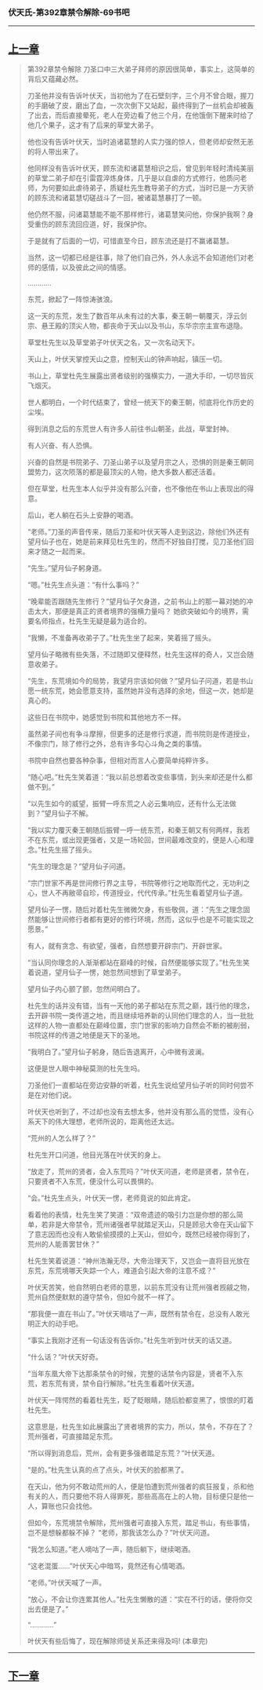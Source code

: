 ### 伏天氏-第392章禁令解除-69书吧

--------
[上一章](./9e7fecf54d778de7d34c23bee5842f93.md)
--------


>
>
>
>第392章禁令解除
>刀圣口中三大弟子拜师的原因很简单，事实上，这简单的背后又蕴藏必然。
>
>刀圣他并没有告诉叶伏天，当初他为了在石壁刻字，三个月不曾合眼，握刀的手磨破了皮，磨出了血，一次次倒下又站起，最终得到了一丝机会却被轰了出去，而后直接晕死，老人在旁边看了他三个月，在他饿倒下醒来时给了他几个果子，这才有了后来的草堂大弟子。
>
>他也没有告诉叶伏天，当时追诸葛慧的人实力强的惊人，但老师却安然无恙的将人带出来了。
>
>他同样没有告诉叶伏天，顾东流和诸葛慧相识之后，曾见到年轻时清纯美丽的草堂二弟子却在引雷霆淬炼身体，几乎是以自虐的方式修行，他质问老师，为何要如此虐待弟子，质疑杜先生教导弟子的方式，当时已是一方天骄的顾东流和诸葛慧切磋战斗了一回，被诸葛慧暴打了一顿。
>
>他仍然不服，问诸葛慧能不能不那样修行，诸葛慧笑问他，你保护我啊？身受重伤的顾东流回应道，好，我保护你。
>
>于是就有了后面的一切，可惜直至今日，顾东流还是打不赢诸葛慧。
>
>当然，这一切都已经是往事，除了他们自己外，外人永远不会知道他们对老师的感情，以及彼此之间的情感。
>
>…………
>
>东荒，掀起了一阵惊涛骇浪。
>
>这一天的东荒，发生了数百年从未有过的大事，秦王朝一朝覆灭，浮云剑宗、悬王殿的顶尖人物，都丧命于天山以及书山，东华宗宗主宣布退隐。
>
>草堂杜先生以及草堂弟子叶伏天之名，又一次名动天下。
>
>天山上，叶伏天掌控天山之意，控制天山的钟声响起，镇压一切。
>
>书山上，草堂杜先生展露出贤者级别的强横实力，一道大手印，一切尽皆灰飞烟灭。
>
>世人都明白，一个时代结束了，曾经一统天下的秦王朝，彻底将化作历史的尘埃。
>
>得到消息之后的东荒世人有许多人前往书山朝圣，此战，草堂封神。
>
>有人兴奋、有人恐惧。
>
>兴奋的自然是书院弟子、刀圣山弟子以及望月宗之人，恐惧的则是秦王朝同盟势力，这次陨落的都是最顶尖的人物，绝大多数人都还活着。
>
>但在草堂，杜先生本人似乎并没有那么兴奋，也不像他在书山上表现出的得意。
>
>后山，老人躺在石头上安静的喝酒。
>
>“老师。”刀圣的声音传来，随后刀圣和叶伏天等人走到这边，除他们外还有望月仙子也在，她是前来拜见杜先生的，然而不好独自打搅，见刀圣他们回来才随之一起而来。
>
>“先生。”望月仙子躬身道。
>
>“嗯。”杜先生点头道：“有什么事吗？”
>
>“晚辈能否跟随先生修行？”望月仙子欠身道，之前书山上的那一幕对她的冲击太大，那便是真正的贤者境界的强横力量吗？
>她欲突破如今的境界，需要名师指点，杜先生无疑是最为适合的。
>
>“我懒，不准备再收弟子了。”杜先生坐了起来，笑着摇了摇头。
>
>望月仙子略微有些失落，不过随即又便释然，杜先生这样的奇人，又岂会随意收弟子。
>
>“先生，东荒境如今的局势，我望月宗该如何做？”望月仙子问道，若是书山愿一统东荒，她会愿意支持，虽然她并没有选择的余地，但这一次，她却是真心的。
>
>这些日在书院中，她感觉到书院和其他地方不一样。
>
>虽然弟子间也有争斗摩擦，但更多的还是修行求道，而书院则是传道授业，不像宗门，除了修行之外，总有许多勾心斗角之类的事情。
>
>书院中自然也要各种杂事，但相对而言人心要简单纯粹许多。
>
>“随心吧。”杜先生笑着道：“我以前总想着改变些事情，到头来却还是什么都做不到。”
>
>“以先生如今的威望，振臂一呼东荒之人必云集响应，还有什么无法做到？”望月仙子不解。
>
>“我以实力覆灭秦王朝随后振臂一呼一统东荒，和秦王朝又有何两样，我若不在东荒，或出现更强者，又是一场轮回，世间最难改变的，便是人心和理念。”杜先生摇了摇头。
>
>“先生的理念是？”望月仙子问道。
>
>“宗门世家不再是世间修行界之主导，书院等修行之地取而代之，无功利之心，世人不再敝帚自珍，传道授业，代代传承。”杜先生看着望月仙子道。
>
>望月仙子一愣，随后对着杜先生微微欠身，有些敬佩，道：“先生之理念固然能够让世间修行者都有更好的修行环境，然而，这似乎也是不可能实现之愿景。”
>
>有人，就有贪念、有欲望，强者，自然想要开辟宗门、开辟世家。
>
>“当认同你理念的人渐渐都站在巅峰的时候，自然便能够实现了。”杜先生笑着说道，望月仙子一愣，她忽然间想到了草堂弟子。
>
>望月仙子内心颤了颤，忽然间明白了。
>
>杜先生的话并没有错，当有一天他的弟子都站在东荒之巅，践行他的理念，去开辟书院一类传道之地，而且继续培养新的认同他们理念的人，当一批批这样的人物一直都处在巅峰位置，宗门世家的影响力自然会不断的被削弱，书院这样的传道之地便是天下的圣地。
>
>“我明白了。”望月仙子躬身，随后告退离开，心中微有波澜。
>
>这便是世人眼中神秘莫测的杜先生吗。
>
>刀圣他们一直都站在旁边安静的听着，杜先生说给望月仙子听的同时何尝不是在对他们说。
>
>叶伏天也听到了，不过却也没有去想太多，他并没有那么高的觉悟，没有心系天下的伟大理想，老师所说的，距离他还太远。
>
>“荒州的人怎么样了？”
>
>杜先生开口问道，他目光落在叶伏天的身上。
>
>“放走了，荒州的贤者，会入东荒吗？”叶伏天问道，老师是贤者，禁令在，只要贤者不入东荒，便没什么可以畏惧的。
>
>“会。”杜先生点头，叶伏天一愣，老师竟说的如此肯定。
>
>看着他的表情，杜先生笑了笑道：“双帝遗迹的吸引力岂是你想的那么简单，若非是大帝禁令，荒州诸强者早就踏足天山，只是顾忌大帝在天山留下了意志因而也没有人敢偷偷摸摸的上天山，但如今，既然已经被你得到了，荒州的人能善罢甘休？”
>
>杜先生笑着说道：“神州浩瀚无尽，大帝治理天下，又岂会一直将目光放在东荒，东荒境哪天失踪一个人，难道会引起大帝的注意不成？”
>
>叶伏天苦笑，他自然明白老师的意思，以前东荒没有让荒州强者觊觎之物，荒州自然便默默的遵守禁令，但如今就不一样了。
>
>“那我便一直在书山了。”叶伏天嘀咕了一声，既然有禁令在，总没有人敢光明正大的动手吧。
>
>“事实上我刚才还有一句话没有告诉你。”杜先生听到叶伏天的话又道。
>
>“什么话？”叶伏天好奇。
>
>“当年东凰大帝下达那条禁令的时候，完整的话禁令内容是，贤者不入东荒，若东荒有贤，禁令自行解除。”杜先生看着叶伏天道。
>
>叶伏天一阵愕然的看着杜先生，眨了眨眼睛，随后脸都变黑了，恨恨的盯着杜先生。
>
>这意思是，杜先生如此展露出了贤者境界的实力，所以，禁令，不存在了？
>荒州强者，可直接踏足东荒。
>
>“所以得到消息后，荒州，会有更多强者踏足东荒？”叶伏天道。
>
>“是的。”杜先生认真的点了点头，叶伏天的脸都黑了。
>
>在天山，他为何不敢动荒州的人，便是怕遭到荒州强者的疯狂报复，杀和他有关的人，而只要他不将人得罪死，那些高高在上的人物，目标便只是他一人，算账也只会找他。
>
>但如今，东荒境禁令解除，荒州强者可直接入东荒，踏足书山，有些事情，岂不是想躲都躲不掉？
>“老师，那我该怎么办？”叶伏天问道。
>
>“我怎么知道。”老人嘀咕了一声，随后躺下，继续喝酒。
>
>“这老混蛋……”叶伏天心中暗骂，竟然还有心情喝酒。
>
>“老师。”叶伏天喊了一声。
>
>“放心，不会让你连累其他人。”杜先生懒散的道：“实在不行的话，便将你交出去便是了。”
>
>“…………”
>
>叶伏天有些后悔了，现在解除师徒关系还来得及吗!
>(本章完)
>
>

--------
[下一章](./5268fefad748f5ed2d6b49b53faae43f.md)
--------
